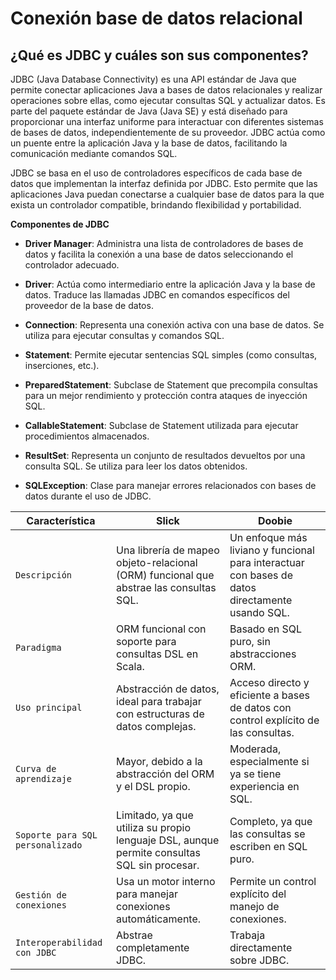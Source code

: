 # Conexión base de datos relacional

## ¿Qué es JDBC y cuáles son sus componentes?

JDBC (Java Database Connectivity) es una API estándar de Java que permite conectar aplicaciones Java a bases de datos relacionales y realizar operaciones sobre ellas, como ejecutar consultas SQL y actualizar datos. Es parte del paquete estándar de Java (Java SE) y está diseñado para proporcionar una interfaz uniforme para interactuar con diferentes sistemas de bases de datos, independientemente de su proveedor. JDBC actúa como un puente entre la aplicación Java y la base de datos, facilitando la comunicación mediante comandos SQL.

JDBC se basa en el uso de controladores específicos de cada base de datos que implementan la interfaz definida por JDBC. Esto permite que las aplicaciones Java puedan conectarse a cualquier base de datos para la que exista un controlador compatible, brindando flexibilidad y portabilidad.

**Componentes de JDBC**

- **Driver Manager**: Administra una lista de controladores de bases de datos y facilita la conexión a una base de datos seleccionando el controlador adecuado.

- **Driver**: Actúa como intermediario entre la aplicación Java y la base de datos. Traduce las llamadas JDBC en comandos específicos del proveedor de la base de datos.

- **Connection**: Representa una conexión activa con una base de datos. Se utiliza para ejecutar consultas y comandos SQL.

- **Statement**: Permite ejecutar sentencias SQL simples (como consultas, inserciones, etc.).

- **PreparedStatement**: Subclase de Statement que precompila consultas para un mejor rendimiento y protección contra ataques de inyección SQL.

- **CallableStatement**: Subclase de Statement utilizada para ejecutar procedimientos almacenados.

- **ResultSet**: Representa un conjunto de resultados devueltos por una consulta SQL. Se utiliza para leer los datos obtenidos.

- **SQLException**: Clase para manejar errores relacionados con bases de datos durante el uso de JDBC.


| **Característica**      | **Slick** | **Doobie**                                    | 
|---------------------------|------------------|------------------------------------------------ |
| `Descripción`  | Una librería de mapeo objeto-relacional (ORM) funcional que abstrae las consultas SQL. |Un enfoque más liviano y funcional para interactuar con bases de datos directamente usando SQL. |                                                    |
| `Paradigma`   | ORM funcional con soporte para consultas DSL en Scala.         | Basado en SQL puro, sin abstracciones ORM. | 
| `Uso principal` | Abstracción de datos, ideal para trabajar con estructuras de datos complejas.          | Acceso directo y eficiente a bases de datos con control explícito de las consultas. |       
| `Curva de aprendizaje`| Mayor, debido a la abstracción del ORM y el DSL propio. |Moderada, especialmente si ya se tiene experiencia en SQL. | 
| `Soporte para SQL personalizado` | Limitado, ya que utiliza su propio lenguaje DSL, aunque permite consultas SQL sin procesar. | Completo, ya que las consultas se escriben en SQL puro. | 
| `Gestión de conexiones` | Usa un motor interno para manejar conexiones automáticamente.          |  Permite un control explícito del manejo de conexiones.|  
| `Interoperabilidad con JDBC`                | Abstrae completamente JDBC.        | Trabaja directamente sobre JDBC.        |                
